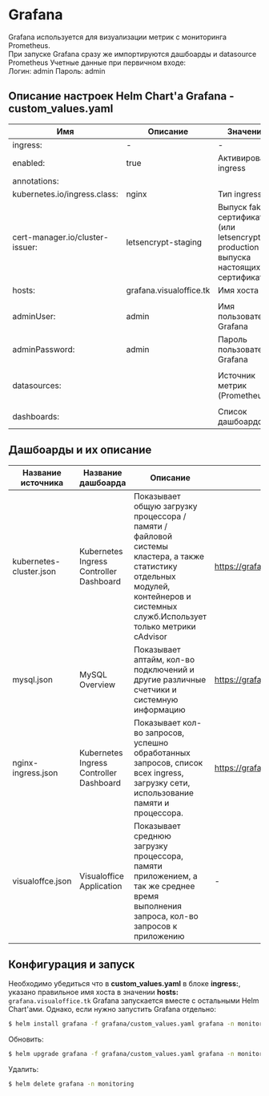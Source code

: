 # Grafana
Grafana используется для визуализации метрик с мониторинга Prometheus.  
При запуске Grafana сразу же импортируются дашбоарды и datasource Prometheus
Учетные данные при первичном входе:  
Логин: admin
Пароль: admin
## Описание настроек Helm Chart'a Grafana - custom_values.yaml
| Имя | Описание | Значение |
| ------ | ------ | ----- |
| ingress: | - | - |
| enabled: | true | Активировать ingress |
| annotations: | | |
| kubernetes.io/ingress.class: | nginx | Тип ingress |
| cert-manager.io/cluster-issuer: | letsencrypt-staging | Выпуск fake-сертификатов (или letsencrypt-production для выпуска настоящих сертификатов) |
| hosts: | grafana.visualoffice.tk | Имя хоста |
||||
| adminUser: | admin | Имя пользователя Grafana |
| adminPassword: | admin | Пароль пользователя Grafana |
||||
| datasources: | | Источник метрик (Prometheus) |
||||
| dashboards: | | Список дашбоардов |

## Дашбоарды и их описание
| Название источника | Название дашбоарда | Описание | Ссылка |
| ------ | ------ | ----- | ----- |
| kubernetes-cluster.json | Kubernetes Ingress Controller Dashboard | Показывает общую загрузку процессора / памяти / файловой системы кластера, а также статистику отдельных модулей, контейнеров и системных служб.Использует только метрики cAdvisor | https://grafana.com/grafana/dashboards/12206 |
| mysql.json | MySQL Overview | Показывает аптайм, кол-во подключений и другие различные счетчики и системную информацию | https://grafana.com/grafana/dashboards/7362  |
| nginx-ingress.json | Kubernetes Ingress Controller Dashboard | Показывает кол-во запросов, успешно обработанных запросов, список всех ingress, загрузку сети, использование памяти и процессора. | https://grafana.com/grafana/dashboards/12575  |
| visualoffce.json | Visualoffice Application | Показывает среднюю загрузку процессора, памяти приложением, а так же среднее время выполнения запроса, кол-во запросов к приложению | -  |

## Конфигурация и запуск
Необходимо убедиться что в **custom_values.yaml** в блоке **ingress:**, указано правильное имя хоста в значении **hosts:**  
```grafana.visualoffice.tk```
Grafana запускается вместе с остальными Helm Chart'ами. Однако, если нужно запустить Grafana отдельно:
```sh
$ helm install grafana -f grafana/custom_values.yaml grafana -n monitoring
```
Обновить:
```sh
$ helm upgrade grafana -f grafana/custom_values.yaml grafana -n monitoring
```
Удалить: 
```sh
$ helm delete grafana -n monitoring
```